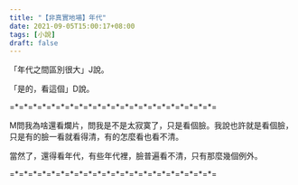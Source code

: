 ```yaml
---
title: "【非真實地場】年代"
date: 2021-09-05T15:00:17+08:00
tags: [小說]
draft: false
---
```


「年代之間區別很大」J說。

「是的，看這個」D說。

=\*=\*=\*=\*=\*=\*=\*=\*=\*=\*=\*=\*=\*=\*=\*=\*=\*=\*=\*=\*=\*=\*=

M問我為啥還看爛片，問我是不是太寂寞了，只是看個臉。我說也許就是看個臉，只是有的臉一看就看得清，有的怎麼看也看不清。

當然了，還得看年代，有些年代裡，臉普遍看不清，只有那麼幾個例外。

=\*=\*=\*=\*=\*=\*=\*=\*=\*=\*=\*=\*=\*=\*=\*=\*=\*=\*=\*=\*=\*=\*=